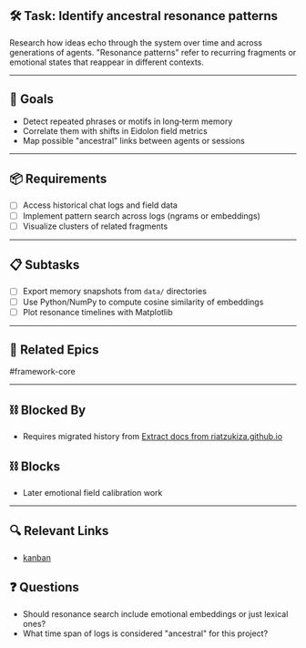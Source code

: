 ## 🛠️ Task: Identify ancestral resonance patterns

Research how ideas echo through the system over time and across
generations of agents.  "Resonance patterns" refer to recurring
fragments or emotional states that reappear in different contexts.

---

## 🎯 Goals

- Detect repeated phrases or motifs in long‑term memory
- Correlate them with shifts in Eidolon field metrics
- Map possible "ancestral" links between agents or sessions

---

## 📦 Requirements

- [ ] Access historical chat logs and field data
- [ ] Implement pattern search across logs (ngrams or embeddings)
- [ ] Visualize clusters of related fragments

---

## 📋 Subtasks

- [ ] Export memory snapshots from `data/` directories
- [ ] Use Python/NumPy to compute cosine similarity of embeddings
- [ ] Plot resonance timelines with Matplotlib

---

## 🔗 Related Epics

#framework-core

---

## ⛓️ Blocked By

- Requires migrated history from [Extract docs from riatzukiza.github.io](Extract%20docs%20from%20riatzukiza.github.io.md)

## ⛓️ Blocks

- Later emotional field calibration work

---

## 🔍 Relevant Links

- [kanban](../boards/kanban.md)

## ❓ Questions

- Should resonance search include emotional embeddings or just lexical ones?
- What time span of logs is considered "ancestral" for this project?

